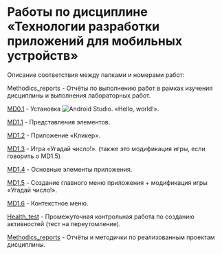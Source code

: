 # Работы по дисциплине «Технологии разработки приложений для мобильных устройств»

Описание соответствия между папками и номерами работ: 


Methodics_reports - Отчёты по выполнению работ в рамках изучения дисциплины и выполнения лабораторных работ.


[MD0.1](https://github.com/Valyaevgeorgiy/Android_projects/tree/main/My_first_application) - Установка ![Android](https://img.shields.io/badge/Android-3DDC84?style=flat&logo=android&logoColor=white) Studio. «Hello, world!».


[MD1.1](https://github.com/Valyaevgeorgiy/Android_projects/tree/main/Sec_app_layouts) - Представления элементов. 


[MD1.2](https://github.com/Valyaevgeorgiy/Android_projects/tree/main/Clicker) - Приложение «Кликер».


[MD1.3](https://github.com/Valyaevgeorgiy/Android_projects/tree/main/Guess_number) - Игра «Угадай число!». (также это модификация игры, если говорить о MD1.5)


[MD1.4](https://github.com/Valyaevgeorgiy/Android_projects/tree/main/View_activity) - Основные элементы приложения.


[MD1.5](https://github.com/Valyaevgeorgiy/Android_projects/tree/main/Main_menu) - Создание главного меню приложения + модификация игры «Угадай число!».


[MD1.6](https://github.com/Valyaevgeorgiy/Android_projects/tree/main/Context_menu) - Контекстное меню.


[Health_test](https://github.com/Valyaevgeorgiy/Android_projects/tree/main/Health_test) - Промежуточная контрольная работа по созданию активностей (тест на переутомление).

[Methodics_reports](https://github.com/Valyaevgeorgiy/Android_projects/tree/main/Methodics_reports) - Отчёты и методички по реализованным проектам дисциплины.
